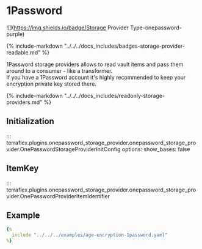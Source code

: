 # 1Password

![](https://img.shields.io/badge/Storage Provider Type-onepassword-purple)  

{% include-markdown "../../../docs_includes/badges-storage-provider-readable.md" %}

1Password storage providers allows to read vault items and pass them around to a consumer - like a transformer.  
If you have a 1Password account it's highly recommended to keep your encryption private key stored there.  

{% include-markdown "../../../docs_includes/readonly-storage-providers.md" %}

## Initialization

::: terraflex.plugins.onepassword_storage_provider.onepassword_storage_provider.OnePasswordStorageProviderInitConfig
    options:
      show_bases: false

## ItemKey

::: terraflex.plugins.onepassword_storage_provider.onepassword_storage_provider.OnePasswordProviderItemIdentifier

## Example

```yaml title="terraflex.yaml" hl_lines="6-7 14-16"
{%
  include "../../../examples/age-encryption-1password.yaml"
%}
```